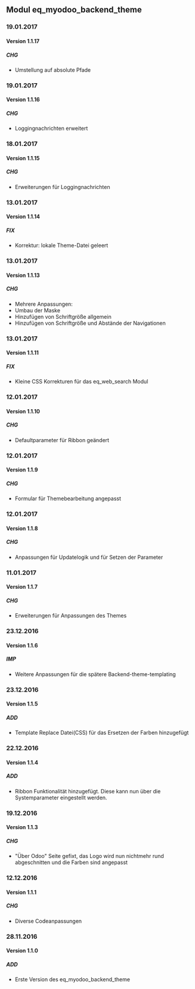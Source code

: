 ## Modul eq_myodoo_backend_theme


### 19.01.2017
#### Version 1.1.17
##### CHG
- Umstellung auf absolute Pfade


### 19.01.2017
#### Version 1.1.16
##### CHG
- Loggingnachrichten erweitert


### 18.01.2017
#### Version 1.1.15
##### CHG
- Erweiterungen für Loggingnachrichten


### 13.01.2017
#### Version 1.1.14
##### FIX
- Korrektur: lokale Theme-Datei geleert


### 13.01.2017
#### Version 1.1.13
##### CHG
- Mehrere Anpassungen:
- Umbau der Maske
- Hinzufügen von Schriftgröße allgemein
- Hinzufügen von Schriftgröße und Abstände der Navigationen 

### 13.01.2017
#### Version 1.1.11
##### FIX
- Kleine CSS Korrekturen für das eq_web_search Modul

### 12.01.2017
#### Version 1.1.10
##### CHG
- Defaultparameter für Ribbon geändert


### 12.01.2017
#### Version 1.1.9
##### CHG
- Formular für Themebearbeitung angepasst


### 12.01.2017
#### Version 1.1.8
##### CHG
- Anpassungen für Updatelogik und für Setzen der Parameter


### 11.01.2017
#### Version 1.1.7
##### CHG
- Erweiterungen für Anpassungen des Themes


### 23.12.2016
#### Version 1.1.6
##### IMP
- Weitere Anpassungen für die spätere Backend-theme-templating

### 23.12.2016
#### Version 1.1.5
##### ADD
- Template Replace Datei(CSS) für das Ersetzen der Farben hinzugefügt

### 22.12.2016
#### Version 1.1.4
##### ADD
- Ribbon Funktionalität hinzugefügt. Diese kann nun über die Systemparameter eingestellt werden.


### 19.12.2016
#### Version 1.1.3
##### CHG
- "Über Odoo" Seite gefixt, das Logo wird nun nichtmehr rund abgeschnitten und die Farben sind angepasst


### 12.12.2016
#### Version 1.1.1
##### CHG
- Diverse Codeanpassungen


### 28.11.2016
#### Version 1.1.0
##### ADD
- Erste Version des eq_myodoo_backend_theme
